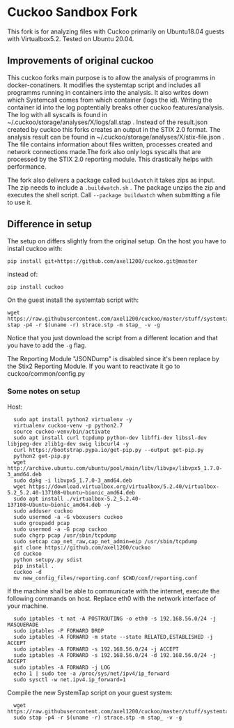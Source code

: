 # Cuckoo Sandbox Fork

This fork is for analyzing files with Cuckoo primarily on Ubuntu18.04 guests with Virtualbox5.2.
Tested on Ubuntu 20.04.

## Improvements of original cuckoo
This cuckoo forks main purpose is to allow the analysis of programms in docker-conatiners. It modifies the systemtap script and includes all programms running in containers into the analysis. It also writes down which Systemcall comes from which container (logs the id). Writing the container id into the log poptentially breaks other cuckoo features/analysis. The log with all syscalls is found in ~/.cuckoo/storage/analyses/X/logs/all.stap . Instead of the result.json created by cuckoo this forks creates an output in the STIX 2.0 format. The analysis result can be found in ~/.cuckoo/storage/analyses/X/stix-file.json . The file contains information about files written, processes created and network connections made.The fork also only logs syscalls that are processed by the STIX 2.0 reporting module. This drastically helps with performance. 

The fork also delivers a package called `buildwatch` it takes zips as input. The zip needs to include a `.buildwatch.sh` . The package unzips the zip and executes the shell script. Call `--package buildwatch` when submitting a file to use it.

## Difference in setup
The setup on differs slightly from the original setup.
On the host you have to install cuckoo with:
```shell
pip install git+https://github.com/axel1200/cuckoo.git@master

```
instead of:
```shell
pip install cuckoo
```
On the guest install the systemtab script with:
```shell
wget https://raw.githubusercontent.com/axel1200/cuckoo/master/stuff/systemtap/strace.stp
stap -p4 -r $(uname -r) strace.stp -m stap_ -v -g
```
Notice that you just download the script from a different location and that you have to add the `-g` flag.

The Reporting Module "JSONDump" is disabled since it's been replace by the Stix2 Reporting Module.
If you want to reactivate it go to cuckoo/common/config.py 

### Some notes on setup
Host:
```shell
  sudo apt install python2 virtualenv -y
  virtualenv cuckoo-venv -p python2.7
  source cuckoo-venv/bin/activate
  sudo apt install curl tcpdump python-dev libffi-dev libssl-dev libjpeg-dev zlib1g-dev swig libcurl4 -y
  curl https://bootstrap.pypa.io/get-pip.py --output get-pip.py
  python2 get-pip.py
  wget http://archive.ubuntu.com/ubuntu/pool/main/libv/libvpx/libvpx5_1.7.0-3_amd64.deb
  sudo dpkg -i libvpx5_1.7.0-3_amd64.deb
  wget https://download.virtualbox.org/virtualbox/5.2.40/virtualbox-5.2_5.2.40-137108~Ubuntu~bionic_amd64.deb
  sudo apt install ./virtualbox-5.2_5.2.40-137108~Ubuntu~bionic_amd64.deb -y
  sudo adduser cuckoo
  sudo usermod -a -G vboxusers cuckoo
  sudo groupadd pcap
  sudo usermod -a -G pcap cuckoo
  sudo chgrp pcap /usr/sbin/tcpdump
  sudo setcap cap_net_raw,cap_net_admin=eip /usr/sbin/tcpdump
  git clone https://github.com/axel1200/cuckoo
  cd cuckoo
  python setupy.py sdist
  pip install .
  cuckoo -d
  mv new_config_files/reporting.conf $CWD/conf/reporting.conf
```
If the machine shall be able to communicate with the internet, execute the following commands on host.
Replace eth0 with the network interface of your machine.
```shell
  sudo iptables -t nat -A POSTROUTING -o eth0 -s 192.168.56.0/24 -j MASQUERADE
  sudo iptables -P FORWARD DROP
  sudo iptables -A FORWARD -m state --state RELATED,ESTABLISHED -j ACCEPT
  sudo iptables -A FORWARD -s 192.168.56.0/24 -j ACCEPT
  sudo iptables -A FORWARD -s 192.168.56.0/24 -d 192.168.56.0/24 -j ACCEPT
  sudo iptables -A FORWARD -j LOG
  echo 1 | sudo tee -a /proc/sys/net/ipv4/ip_forward
  sudo sysctl -w net.ipv4.ip_forward=1
```

Compile the new SystemTap script on your guest system:
```shell
  wget https://raw.githubusercontent.com/axel1200/cuckoo/master/stuff/systemtap/strace.stp
  sudo stap -p4 -r $(uname -r) strace.stp -m stap_ -v -g
```
